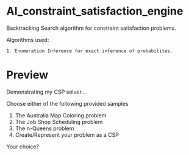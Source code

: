 # AI_constraint_satisfaction_engine
 Backtracking Search algorithm for constraint satisfaction problems.
 
 Algorithms used:

    1. Enumeration Inference for exact inference of probabilites.
# Preview

Demonstrating my CSP solver...

Choose either of the following provided samples
1. The Australia Map Coloring problem
2. The Job Shop Scheduling problem
3. The n-Queens problem
4. Create/Represent your problem as a CSP

Your choice? 
